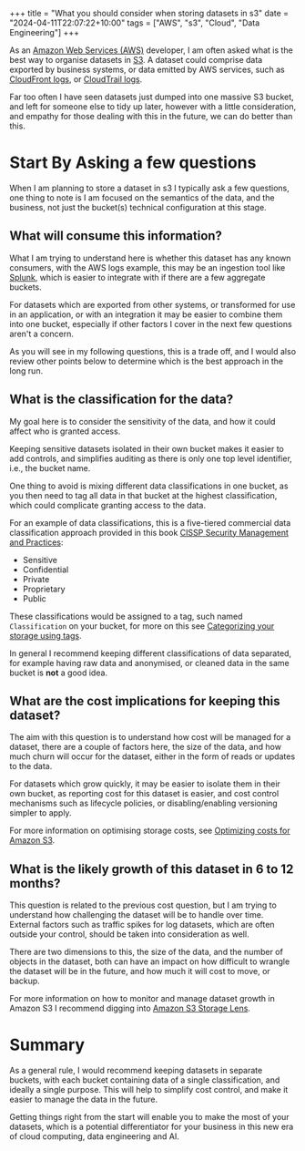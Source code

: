 +++
title = "What you should consider when storing datasets in s3"
date = "2024-04-11T22:07:22+10:00"
tags = ["AWS", "s3", "Cloud", "Data Engineering"]
+++

As an [Amazon Web Services (AWS)](https://aws.amazon.com) developer, I am often asked what is the best way to organise datasets in [S3](https://aws.amazon.com/s3/). A dataset could comprise data exported by business systems, or data emitted by AWS services, such as [CloudFront logs](https://docs.aws.amazon.com/AmazonCloudFront/latest/DeveloperGuide/AccessLogs.html), or [CloudTrail logs](https://docs.aws.amazon.com/awscloudtrail/latest/userguide/cloudtrail-working-with-log-files.html).

Far too often I have seen datasets just dumped into one massive S3 bucket, and left for someone else to tidy up later, however with a little consideration, and empathy for those dealing with this in the future, we can do better than this.

# Start By Asking a few questions

When I am planning to store a dataset in s3 I typically ask a few questions, one thing to note is I am focused on the semantics of the data, and the business, not just the bucket(s) technical configuration at this stage.

## What will consume this information?

What I am trying to understand here is whether this dataset has any known consumers, with the AWS logs example, this may be an ingestion tool like [Splunk](https://www.splunk.com/), which is easier to integrate with if there are a few aggregate buckets. 

For datasets which are exported from other systems, or transformed for use in an application, or with an integration it may be easier to combine them into one bucket, especially if other factors I cover in the next few questions aren't a concern.

As you will see in my following questions, this is a trade off, and I would also review other points below to determine which is the best approach in the long run.

## What is the classification for the data?

My goal here is to consider the sensitivity of the data, and how it could affect who is granted access. 

Keeping sensitive datasets isolated in their own bucket makes it easier to add controls, and simplifies auditing as there is only one top level identifier, i.e., the bucket name. 

One thing to avoid is mixing different data classifications in one bucket, as you then need to tag all data in that bucket at the highest classification, which could complicate granting access to the data.

For an example of data classifications, this is a five-tiered commercial data classification approach provided in this book [CISSP Security Management and Practices](https://www.pearsonitcertification.com/articles/article.aspx?p=30287&seqNum=9):
- Sensitive
- Confidential
- Private
- Proprietary
- Public

These classifications would be assigned to a tag, such named `Classification` on your bucket, for more on this see [Categorizing your storage using tags](https://docs.aws.amazon.com/AmazonS3/latest/userguide/object-tagging.html).

In general I recommend keeping different classifications of data separated, for example having raw data and anonymised, or cleaned data in the same bucket is **not** a good idea.

## What are the cost implications for keeping this dataset?

The aim with this question is to understand how cost will be managed for a dataset, there are a couple of factors here, the size of the data, and how much churn will occur for the dataset, either in the form of reads or updates to the data.

For datasets which grow quickly, it may be easier to isolate them in their own bucket, as reporting cost for this dataset is easier, and cost control mechanisms such as lifecycle policies, or disabling/enabling versioning simpler to apply.

For more information on optimising storage costs, see [Optimizing costs for Amazon S3](https://aws.amazon.com/s3/cost-optimization/).

## What is the likely growth of this dataset in 6 to 12 months?

This question is related to the previous cost question, but I am trying to understand how challenging the dataset will be to handle over time. External factors such as traffic spikes for log datasets, which are often outside your control, should be taken into consideration as well.

There are two dimensions to this, the size of the data, and the number of objects in the dataset, both can have an impact on how difficult to wrangle the dataset will be in the future, and how much it will cost to move, or backup.

For more information on how to monitor and manage dataset growth in Amazon S3 I recommend digging into [Amazon S3 Storage Lens](https://aws.amazon.com/s3/storage-lens/).

# Summary

As a general rule, I would recommend keeping datasets in separate buckets, with each bucket containing data of a single classification, and ideally a single purpose. This will help to simplify cost control, and make it easier to manage the data in the future.

Getting things right from the start will enable you to make the most of your datasets, which is a potential differentiator for your business in this new era of cloud computing, data engineering and AI.